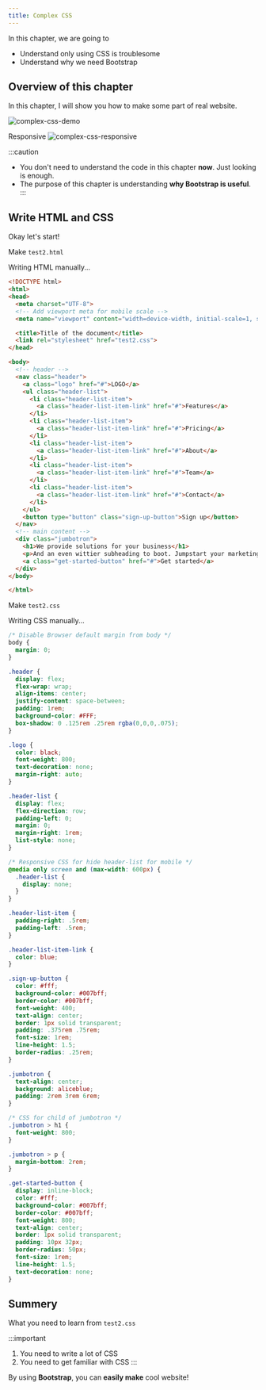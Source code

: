 ```yaml
---
title: Complex CSS
---
```


In this chapter, we are going to
  - Understand only using CSS is troublesome
  - Understand why we need Bootstrap

## Overview of this chapter

In this chapter, I will show you how to make some part of real website.

![complex-css-demo](https://storage.googleapis.com/coderhackers-assets/the-complete-webdev-with-rails-2020/css-guide/complex-css-demo.png)

Responsive
![complex-css-responsive](https://storage.googleapis.com/coderhackers-assets/the-complete-webdev-with-rails-2020/css-guide/complex-css-responsive.gif)


:::caution
- You don't need to understand the code in this chapter **now**. Just looking is enough.
- The purpose of this chapter is understanding **why Bootstrap is useful**.
:::

## Write HTML and CSS

Okay let's start!

Make `test2.html`

Writing HTML manually...

```html
<!DOCTYPE html>
<html>
<head>
  <meta charset="UTF-8">
  <!-- Add viewport meta for mobile scale -->
  <meta name="viewport" content="width=device-width, initial-scale=1, shrink-to-fit=no">

  <title>Title of the document</title>
  <link rel="stylesheet" href="test2.css">
</head>

<body>
  <!-- header -->
  <nav class="header">
    <a class="logo" href="#">LOGO</a>
    <ul class="header-list">
      <li class="header-list-item">
        <a class="header-list-item-link" href="#">Features</a>
      </li>
      <li class="header-list-item">
        <a class="header-list-item-link" href="#">Pricing</a>
      </li>
      <li class="header-list-item">
        <a class="header-list-item-link" href="#">About</a>
      </li>
      <li class="header-list-item">
        <a class="header-list-item-link" href="#">Team</a>
      </li>
      <li class="header-list-item">
        <a class="header-list-item-link" href="#">Contact</a>
      </li>
    </ul>
    <button type="button" class="sign-up-button">Sign up</button>
  </nav>
  <!-- main content -->
  <div class="jumbotron">
    <h1>We provide solutions for your business</h1>
    <p>And an even wittier subheading to boot. Jumpstart your marketing efforts with this example based on Apple’s marketing pages.</p>
    <a class="get-started-button" href="#">Get started</a>
  </div>
</body>

</html>
```


Make `test2.css`

Writing CSS manually...

```css
/* Disable Browser default margin from body */
body {
  margin: 0;
}

.header {
  display: flex;
  flex-wrap: wrap;
  align-items: center;
  justify-content: space-between;
  padding: 1rem;
  background-color: #FFF;
  box-shadow: 0 .125rem .25rem rgba(0,0,0,.075);
}

.logo {
  color: black;
  font-weight: 800;
  text-decoration: none;
  margin-right: auto;
}

.header-list {
  display: flex;
  flex-direction: row;
  padding-left: 0;
  margin: 0;
  margin-right: 1rem;
  list-style: none;
}

/* Responsive CSS for hide header-list for mobile */
@media only screen and (max-width: 600px) {
  .header-list {
    display: none;
  }
}

.header-list-item {
  padding-right: .5rem;
  padding-left: .5rem;
}

.header-list-item-link {
  color: blue;
}

.sign-up-button {
  color: #fff;
  background-color: #007bff;
  border-color: #007bff;
  font-weight: 400; 
  text-align: center;
  border: 1px solid transparent;
  padding: .375rem .75rem;
  font-size: 1rem;
  line-height: 1.5;
  border-radius: .25rem;
}

.jumbotron {
  text-align: center;
  background: aliceblue;
  padding: 2rem 3rem 6rem;
}

/* CSS for child of jumbotron */
.jumbotron > h1 {
  font-weight: 800;
}

.jumbotron > p {
  margin-bottom: 2rem;
}

.get-started-button {
  display: inline-block;
  color: #fff;
  background-color: #007bff;
  border-color: #007bff;
  font-weight: 800; 
  text-align: center;
  border: 1px solid transparent;
  padding: 10px 32px;
  border-radius: 50px;
  font-size: 1rem;
  line-height: 1.5;
  text-decoration: none;
}
```

## Summery

What you need to learn from `test2.css`

:::important
  1. You need to write a lot of CSS
  2. You need to get familiar with CSS
:::

By using **Bootstrap**, you can **easily make** cool website!
